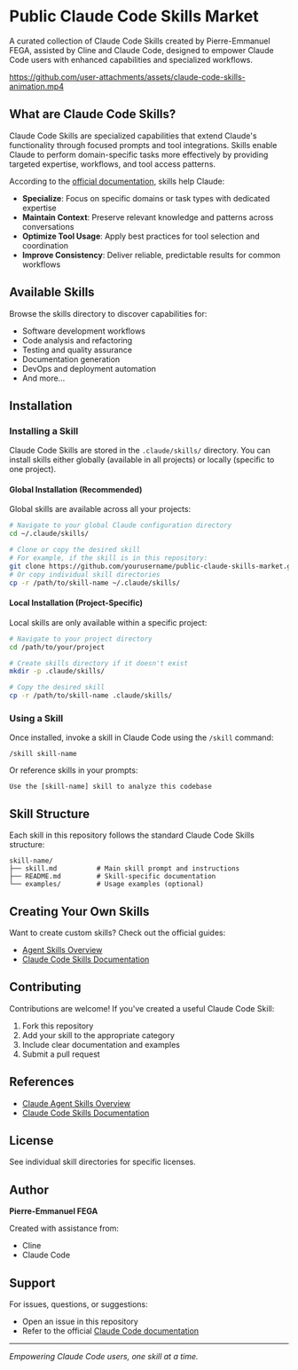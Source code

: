 # Public Claude Code Skills Market

A curated collection of Claude Code Skills created by Pierre-Emmanuel FEGA, assisted by Cline and Claude Code, designed to empower Claude Code users with enhanced capabilities and specialized workflows.

https://github.com/user-attachments/assets/claude-code-skills-animation.mp4

## What are Claude Code Skills?

Claude Code Skills are specialized capabilities that extend Claude's functionality through focused prompts and tool integrations. Skills enable Claude to perform domain-specific tasks more effectively by providing targeted expertise, workflows, and tool access patterns.

According to the [official documentation](https://docs.claude.com/en/docs/agents-and-tools/agent-skills/overview#why-use-skills), skills help Claude:

- **Specialize**: Focus on specific domains or task types with dedicated expertise
- **Maintain Context**: Preserve relevant knowledge and patterns across conversations
- **Optimize Tool Usage**: Apply best practices for tool selection and coordination
- **Improve Consistency**: Deliver reliable, predictable results for common workflows

## Available Skills

Browse the skills directory to discover capabilities for:

- Software development workflows
- Code analysis and refactoring
- Testing and quality assurance
- Documentation generation
- DevOps and deployment automation
- And more...

## Installation

### Installing a Skill

Claude Code Skills are stored in the `.claude/skills/` directory. You can install skills either globally (available in all projects) or locally (specific to one project).

#### Global Installation (Recommended)

Global skills are available across all your projects:

```bash
# Navigate to your global Claude configuration directory
cd ~/.claude/skills/

# Clone or copy the desired skill
# For example, if the skill is in this repository:
git clone https://github.com/yourusername/public-claude-skills-market.git
# Or copy individual skill directories
cp -r /path/to/skill-name ~/.claude/skills/
```

#### Local Installation (Project-Specific)

Local skills are only available within a specific project:

```bash
# Navigate to your project directory
cd /path/to/your/project

# Create skills directory if it doesn't exist
mkdir -p .claude/skills/

# Copy the desired skill
cp -r /path/to/skill-name .claude/skills/
```

### Using a Skill

Once installed, invoke a skill in Claude Code using the `/skill` command:

```
/skill skill-name
```

Or reference skills in your prompts:

```
Use the [skill-name] skill to analyze this codebase
```

## Skill Structure

Each skill in this repository follows the standard Claude Code Skills structure:

```
skill-name/
├── skill.md          # Main skill prompt and instructions
├── README.md         # Skill-specific documentation
└── examples/         # Usage examples (optional)
```

## Creating Your Own Skills

Want to create custom skills? Check out the official guides:

- [Agent Skills Overview](https://docs.claude.com/en/docs/agents-and-tools/agent-skills/overview#why-use-skills)
- [Claude Code Skills Documentation](https://docs.claude.com/en/docs/claude-code/skills)

## Contributing

Contributions are welcome! If you've created a useful Claude Code Skill:

1. Fork this repository
2. Add your skill to the appropriate category
3. Include clear documentation and examples
4. Submit a pull request

## References

- [Claude Agent Skills Overview](https://docs.claude.com/en/docs/agents-and-tools/agent-skills/overview#why-use-skills)
- [Claude Code Skills Documentation](https://docs.claude.com/en/docs/claude-code/skills)

## License

See individual skill directories for specific licenses.

## Author

**Pierre-Emmanuel FEGA**

Created with assistance from:
- Cline
- Claude Code

## Support

For issues, questions, or suggestions:
- Open an issue in this repository
- Refer to the official [Claude Code documentation](https://docs.claude.com/en/docs/claude-code)

---

*Empowering Claude Code users, one skill at a time.*

